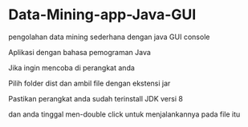 # Data-Mining-app-Java-GUI
pengolahan data mining sederhana dengan java GUI console

Aplikasi dengan bahasa pemograman Java

Jika ingin mencoba di perangkat anda 

Pilih folder dist dan ambil file dengan ekstensi jar

Pastikan perangkat anda sudah terinstall JDK versi 8

dan anda tinggal men-double click untuk menjalankannya pada file itu
